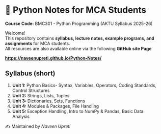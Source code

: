 # 📘 Python Notes for MCA Students
**Course Code:** BMC301 - Python Programming (AKTU Syllabus 2025-26)

Welcome!  
This repository contains **syllabus, lecture notes, example programs, and assignments** for MCA students.  
All resources are also available online via the following **GitHub site Page**  

**https://naveenupreti.github.io/Python-Notes/**

##  Syllabus (short)
1. **Unit 1:** Python Basics- Syntax, Variables, Operators, Coding Standards, Control Structures  
2. **Unit 2:** Strings, Lists, Tuples  
3. **Unit 3:** Dictionaries, Sets, Functions  
4. **Unit 4:** Modules & Packages, File Handling   
5. **Unit 5:** Exception Handling, Intro to NumPy & Pandas, Basic Data Analysis


✍️ Maintained by *Naveen Upreti*
